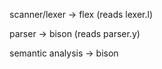 scanner/lexer -> flex (reads lexer.l)

parser -> bison (reads parser.y)

semantic analysis -> bison



